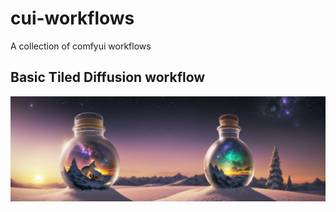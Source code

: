 # cui-workflows
A collection of comfyui workflows

## Basic Tiled Diffusion workflow
![Tiled diffusion workflow](https://raw.githubusercontent.com/nathandoak/cui-workflows/main/ComfyUI_00008_.png)
